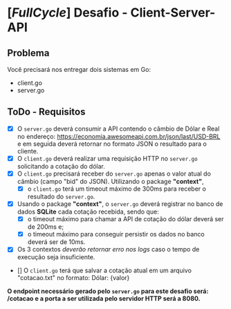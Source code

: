 # [**_FullCycle_**] Desafio - Client-Server-API

## Problema
Você precisará nos entregar dois sistemas em Go:
- client.go
- server.go

## ToDo - Requisitos
- [X] O `server.go` deverá consumir a API contendo o câmbio de Dólar e Real no endereço: https://economia.awesomeapi.com.br/json/last/USD-BRL e em seguida deverá retornar no formato JSON o resultado para o cliente.
- [X] O `client.go` deverá realizar uma requisição HTTP no `server.go` solicitando a cotação do dólar.
- [X] O `client.go` precisará receber do `server.go` apenas o valor atual do câmbio (campo "bid" do JSON). Utilizando o package **"context"**, 
  - [X] o `client.go` terá um timeout máximo de 300ms para receber o resultado do `server.go`.
- [X] Usando o package **"context"**, o `server.go` deverá registrar no banco de dados **SQLite** cada cotação recebida, sendo que:
  - [X] o timeout máximo para chamar a API de cotação do dólar deverá ser de 200ms e;
  - [X] o timeout máximo para conseguir persistir os dados no banco deverá ser de 10ms.
- [X] Os 3 contextos _deverão retornar erro nos logs_ caso o tempo de execução seja insuficiente.
- [] O `client.go` terá que salvar a cotação atual em um arquivo "cotacao.txt" no formato: Dólar: {valor}
 
**O endpoint necessário gerado pelo `server.go` para este desafio será: /cotacao e a porta a ser utilizada pelo servidor HTTP será a 8080.**
